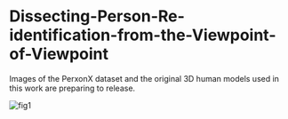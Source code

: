 # Dissecting-Person-Re-identification-from-the-Viewpoint-of-Viewpoint
Images of the PerxonX dataset and the original 3D human models used in this work are preparing to release.

![fig1](https://github.com/sxzrt/Dissecting-Person-Re-identification-from-the-Viewpoint-of-Viewpoint/tree/master/images/fig1.jpg)  

